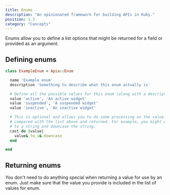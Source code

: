```yaml
---
title: Enums
description: "An opinionated framework for building APIs in Ruby."
position: 1.3
category: "Concepts"
---
```


Enums allow you to define a list options that might be returned for a field or provided as an argument.

## Defining enums

```ruby
class ExampleEnum < Apia::Enum

  name 'Example enum'
  description 'Something to describe what this enum actually is'

  # Define all the possible values for this enum (along with a description if needed)
  value 'active', 'An active widget'
  value 'suspended', 'A suspended widget'
  value 'inactive', 'An inactive widget'

  # This is optional and allows you to do some processing on the value before it is
  # compared with the list above and returned. For example, you might want to convert
  # to a string and downcase the string.
  cast do |value|
    value&.to_s&.downcase
  end

end
```

## Returning enums

You don't need to do anything special when returning a value for use by an enum. Just make sure that the value you provide is included in the list of values for enum.
